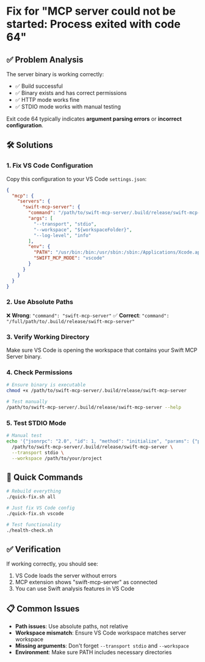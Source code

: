 # Fix for "MCP server could not be started: Process exited with code 64"

## ✅ Problem Analysis

The server binary is working correctly:
- ✅ Build successful
- ✅ Binary exists and has correct permissions  
- ✅ HTTP mode works fine
- ✅ STDIO mode works with manual testing

Exit code 64 typically indicates **argument parsing errors** or **incorrect configuration**.

## 🛠️ Solutions

### 1. **Fix VS Code Configuration**

Copy this configuration to your VS Code `settings.json`:

```json
{
  "mcp": {
    "servers": {
      "swift-mcp-server": {
        "command": "/path/to/swift-mcp-server/.build/release/swift-mcp-server",
        "args": [
          "--transport", "stdio",
          "--workspace", "${workspaceFolder}",
          "--log-level", "info"
        ],
        "env": {
          "PATH": "/usr/bin:/bin:/usr/sbin:/sbin:/Applications/Xcode.app/Contents/Developer/usr/bin",
          "SWIFT_MCP_MODE": "vscode"
        }
      }
    }
  }
}
```

### 2. **Use Absolute Paths**

❌ **Wrong**: `"command": "swift-mcp-server"`
✅ **Correct**: `"command": "/full/path/to/.build/release/swift-mcp-server"`

### 3. **Verify Working Directory**

Make sure VS Code is opening the workspace that contains your Swift MCP Server binary.

### 4. **Check Permissions**

```bash
# Ensure binary is executable
chmod +x /path/to/swift-mcp-server/.build/release/swift-mcp-server

# Test manually
/path/to/swift-mcp-server/.build/release/swift-mcp-server --help
```

### 5. **Test STDIO Mode**

```bash
# Manual test
echo '{"jsonrpc": "2.0", "id": 1, "method": "initialize", "params": {"protocolVersion": "2024-11-05", "capabilities": {}}}' | \
  /path/to/swift-mcp-server/.build/release/swift-mcp-server \
  --transport stdio \
  --workspace /path/to/your/project
```

## 🎯 Quick Commands

```bash
# Rebuild everything
./quick-fix.sh all

# Just fix VS Code config  
./quick-fix.sh vscode

# Test functionality
./health-check.sh
```

## ✅ Verification

If working correctly, you should see:
1. VS Code loads the server without errors
2. MCP extension shows "swift-mcp-server" as connected
3. You can use Swift analysis features in VS Code

## 📋 Common Issues

- **Path issues**: Use absolute paths, not relative
- **Workspace mismatch**: Ensure VS Code workspace matches server workspace
- **Missing arguments**: Don't forget `--transport stdio` and `--workspace`
- **Environment**: Make sure PATH includes necessary directories
